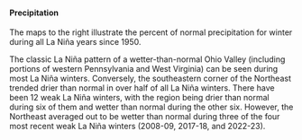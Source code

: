 #### Precipitation

The maps to the right illustrate the percent of normal precipitation for winter during all La Niña years since 1950.

The classic La Niña pattern of a wetter-than-normal Ohio Valley (including portions of western Pennsylvania and West Virginia) can be seen during most La Niña winters. Conversely, the southeastern corner of the Northeast trended drier than normal in over half of all La Niña winters. There have been 12 weak La Niña winters, with the region being drier than normal during six of them and wetter than normal during the other six. However, the Northeast averaged out to be wetter than normal during three of the four most recent weak La Niña winters (2008-09, 2017-18, and 2022-23).
